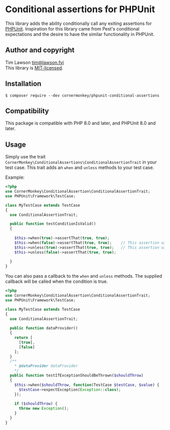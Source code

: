 # Conditional assertions for PHPUnit

This library adds the ability conditionally call any exiting assertions for
[PHPUnit](https://phpunit.de/). Inspiration for this library came from Pest's conditional expectations
and the desire to have the similar functionality in PHPUnit.

## Author and copyright

Tim Lawson <tim@lawson.fyi>  
This library is [MIT-licensed](LICENSE.md).

## Installation

    $ composer require --dev cornermonkey/phpunit-conditional-assertions

## Compatibility

This package is compatible with PHP 8.0 and later, and PHPUnit 8.0 and later.

## Usage

Simply use the trait `CornerMonkey\ConditionalAssertions\ConditionalAssertionTrait` in your test case. This
trait adds an `when` and `unless` methods to your test case. 

Example:

```php
<?php
use CornerMonkey\ConditionalAssertion\ConditionalAssertionTrait;
use PHPUnit\Framework\TestCase;

class MyTestCase extends TestCase
{
  use ConditionalAssertionTrait;

  public function testConditionIsValid()
  {
    
    $this->when(true)->assertThat(true, true);
    $this->when(false)->assertThat(true, true);    // This assertion will not be called
    $this->unless(true)->assertThat(true, true);   // This assertion will not be called
    $this->unless(false)->assertThat(true, true);
    
  }
}
```

You can also pass a callback to the `when` and `unless` methods. The supplied callback will be called 
when the condition is true.

```php
<?php
use CornerMonkey\ConditionalAssertion\ConditionalAssertionTrait;
use PHPUnit\Framework\TestCase;

class MyTestCase extends TestCase
{
  use ConditionalAssertionTrait;
   
  public function dataProvider()
  {
    return [
      [true],
      [false]
    ];
  }
  /** 
    * @dataProvider dataProvider
    */
  public function testIfExceptionShouldBeThrown($shouldThrow)
  {
    $this->when($shouldThrow, function(TestCase $testCase, $value) {
      $testCase->expectException(Exception::class);
    });
    
    if ($shouldThrow) {
      throw new Exception();
    }
  }
}
```
